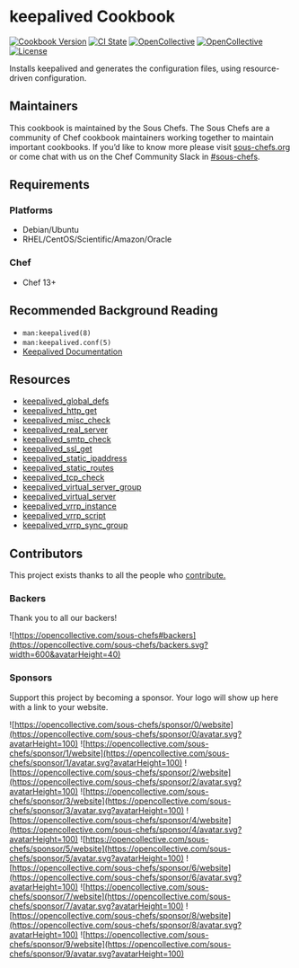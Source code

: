 # keepalived Cookbook

[![Cookbook Version](https://img.shields.io/cookbook/v/keepalived.svg)](https://supermarket.chef.io/cookbooks/keepalived)
[![CI State](https://github.com/sous-chefs/keepalived/workflows/ci/badge.svg)](https://github.com/sous-chefs/keepalived/actions?query=workflow%3Aci)
[![OpenCollective](https://opencollective.com/sous-chefs/backers/badge.svg)](#backers)
[![OpenCollective](https://opencollective.com/sous-chefs/sponsors/badge.svg)](#sponsors)
[![License](https://img.shields.io/badge/License-Apache%202.0-green.svg)](https://opensource.org/licenses/Apache-2.0)

Installs keepalived and generates the configuration files, using resource-driven configuration.

## Maintainers

This cookbook is maintained by the Sous Chefs. The Sous Chefs are a community of Chef cookbook maintainers working together to maintain important cookbooks. If you’d like to know more please visit [sous-chefs.org](https://sous-chefs.org/) or come chat with us on the Chef Community Slack in [#sous-chefs](https://chefcommunity.slack.com/messages/C2V7B88SF).

## Requirements

### Platforms

- Debian/Ubuntu
- RHEL/CentOS/Scientific/Amazon/Oracle

### Chef

- Chef 13+

## Recommended Background Reading

- `man:keepalived(8)`
- `man:keepalived.conf(5)`
- [Keepalived Documentation](https://github.com/acassen/keepalived/tree/master/doc)

## Resources

- [keepalived_global_defs](https://github.com/sous-chefs/keepalived/tree/master/documentation/keepalived_global_defs.md)
- [keepalived_http_get](https://github.com/sous-chefs/keepalived/tree/master/documentation/keepalived_http_get.md)
- [keepalived_misc_check](https://github.com/sous-chefs/keepalived/tree/master/documentation/keepalived_misc_check.md)
- [keepalived_real_server](https://github.com/sous-chefs/keepalived/tree/master/documentation/keepalived_real_server.md)
- [keepalived_smtp_check](https://github.com/sous-chefs/keepalived/tree/master/documentation/keepalived_smtp_check.md)
- [keepalived_ssl_get](https://github.com/sous-chefs/keepalived/tree/master/documentation/keepalived_ssl_get.md)
- [keepalived_static_ipaddress](https://github.com/sous-chefs/keepalived/tree/master/documentation/keepalived_static_ipaddress.md)
- [keepalived_static_routes](https://github.com/sous-chefs/keepalived/tree/master/documentation/keepalived_static_routes.md)
- [keepalived_tcp_check](https://github.com/sous-chefs/keepalived/tree/master/documentation/keepalived_tcp_check.md)
- [keepalived_virtual_server_group](https://github.com/sous-chefs/keepalived/tree/master/documentation/keepalived_virtual_server_group.md)
- [keepalived_virtual_server](https://github.com/sous-chefs/keepalived/tree/master/documentation/keepalived_virtual_server.md)
- [keepalived_vrrp_instance](https://github.com/sous-chefs/keepalived/tree/master/documentation/keepalived_vrrp_instance.md)
- [keepalived_vrrp_script](https://github.com/sous-chefs/keepalived/tree/master/documentation/keepalived_vrrp_script.md)
- [keepalived_vrrp_sync_group](https://github.com/sous-chefs/keepalived/tree/master/documentation/keepalived_vrrp_sync_group.md)

## Contributors

This project exists thanks to all the people who [contribute.](https://opencollective.com/sous-chefs/contributors.svg?width=890&button=false)

### Backers

Thank you to all our backers!

![https://opencollective.com/sous-chefs#backers](https://opencollective.com/sous-chefs/backers.svg?width=600&avatarHeight=40)

### Sponsors

Support this project by becoming a sponsor. Your logo will show up here with a link to your website.

![https://opencollective.com/sous-chefs/sponsor/0/website](https://opencollective.com/sous-chefs/sponsor/0/avatar.svg?avatarHeight=100)
![https://opencollective.com/sous-chefs/sponsor/1/website](https://opencollective.com/sous-chefs/sponsor/1/avatar.svg?avatarHeight=100)
![https://opencollective.com/sous-chefs/sponsor/2/website](https://opencollective.com/sous-chefs/sponsor/2/avatar.svg?avatarHeight=100)
![https://opencollective.com/sous-chefs/sponsor/3/website](https://opencollective.com/sous-chefs/sponsor/3/avatar.svg?avatarHeight=100)
![https://opencollective.com/sous-chefs/sponsor/4/website](https://opencollective.com/sous-chefs/sponsor/4/avatar.svg?avatarHeight=100)
![https://opencollective.com/sous-chefs/sponsor/5/website](https://opencollective.com/sous-chefs/sponsor/5/avatar.svg?avatarHeight=100)
![https://opencollective.com/sous-chefs/sponsor/6/website](https://opencollective.com/sous-chefs/sponsor/6/avatar.svg?avatarHeight=100)
![https://opencollective.com/sous-chefs/sponsor/7/website](https://opencollective.com/sous-chefs/sponsor/7/avatar.svg?avatarHeight=100)
![https://opencollective.com/sous-chefs/sponsor/8/website](https://opencollective.com/sous-chefs/sponsor/8/avatar.svg?avatarHeight=100)
![https://opencollective.com/sous-chefs/sponsor/9/website](https://opencollective.com/sous-chefs/sponsor/9/avatar.svg?avatarHeight=100)

